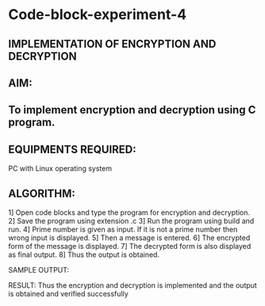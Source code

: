 # Code-block-experiment-4
## IMPLEMENTATION OF ENCRYPTION AND DECRYPTION
## AIM:
## To implement encryption and decryption using C program.

## EQUIPMENTS REQUIRED:

PC with Linux operating system

## ALGORITHM:
1] Open code blocks and type the program for encryption and decryption. 2] Save the program using extension .c
3]	Run the program using build and run.
4]	Prime number is given as input. If it is not a prime number then wrong input is displayed. 5] Then a message is entered.
6]	The encrypted form of the message is displayed.
7]	The decrypted form is also displayed as final output. 8] Thus the output is obtained.






SAMPLE OUTPUT:

RESULT:
Thus the encryption and decryption is implemented and the output is obtained and verified successfully
